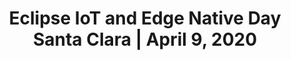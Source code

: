 ---
title: "Eclipse IoT and Edge Native Day Santa Clara | April 9, 2020"
description: "The first Eclipse IoT and Edge Native Day will take place on April 9, 2020 in Santa Jose, California. Join us for an event packed with great speakers covering a wide range of IoT and Edge Computing topics."
keywords: ["eclipse", "eclipse iot", "edge", "edge native", "eclipse edge native", "internet of things", "iot", "events", "san jose", "california"]
share_img: "eclipse-iot-and-edge-day-san-jose-2020/images/preview.jpg"
page_favicon: "https://www.eclipse.org/eclipse.org-common/themes/solstice/public/images/favicon.ico"
disable_css: "true"
disable_js: "true"
---